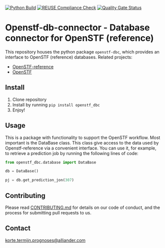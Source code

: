 <!--
SPDX-FileCopyrightText: 2021 2017-2021 Alliander N.V. <korte.termijn.prognoses@alliander.com>

SPDX-License-Identifier: MPL-2.0
-->
[![Python Build](https://github.com/alliander-opensource/openstf-db-connector/actions/workflows/python-build.yaml/badge.svg?branch=master)](https://github.com/alliander-opensource/openstf-db-connector/actions/workflows/python-build.yaml)
[![REUSE Compliance Check](https://github.com/alliander-opensource/openstf-db-connector/actions/workflows/reuse-compliance.yml/badge.svg?branch=master)](https://github.com/alliander-opensource/openstf-db-connector/actions/workflows/reuse-compliance.yml)
[![Quality Gate Status](https://sonarcloud.io/api/project_badges/measure?project=alliander-opensource_openstf-db-connector&metric=alert_status)](https://sonarcloud.io/dashboard?id=alliander-opensource_openstf-db-connector)


# Openstf-db-connector - Database connector for OpenSTF (reference)
This repository houses the python package `openstf-dbc`, which provides an interface to OpenSTF (reference) databases. 
Related projects:
- [OpenSTF-reference](https://github.com/alliander-opensource/openstf-reference)
- [OpenSTF](https://github.com/alliander-opensource/short-term-forecasting)


## Install

1. Clone repository
2. Install by running `pip install openstf_dbc`
3. Enjoy!

## Usage

This is a package with functionality to support the OpenSTF workflow. Most important is the DataBase class.
This class give access to the data used by Openstf-reference via a convenient interface. You can use it, for example, to retrieve a prediction job by running the following lines of code:

```python
from openstf_dbc.database import DataBase

db = DataBase()

pj = db.get_prediction_jon(307)
```

## Contributing

Please read [CONTRIBUTING.md](CONTRIBUTING.md) for details on our code of conduct, and the process for submitting pull requests to us.

## Contact

korte.termijn.prognoses@alliander.com
